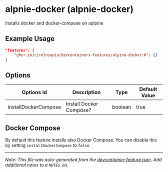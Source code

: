 
# alpnie-docker (alpnie-docker)

Installs docker and docker-compose on aplpine

## Example Usage

```json
"features": {
    "ghcr.io/cirolosapio/devcontainers-features/alpine-docker:0": {}
}
```

## Options

| Options Id | Description | Type | Default Value |
|-----|-----|-----|-----|
| installDockerCompose | Install Docker Compose? | boolean | true |

## Docker Compose

By default this feature installs also Docker Compose. You can disable this by setting `installDockerCompose` to `false`.

---

_Note: This file was auto-generated from the [devcontainer-feature.json](https://github.com/cirolosapio/devcontainers-features/blob/main/src/php/devcontainer-feature.json).  Add additional notes to a `NOTES.md`._
